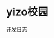 # yizo校园
[开发日志](https://github.com/exvu/yizo/blob/master/%E6%8E%A5%E5%8F%A3%E6%96%87%E6%A1%A3/%E6%97%A5%E5%BF%97/log.md)